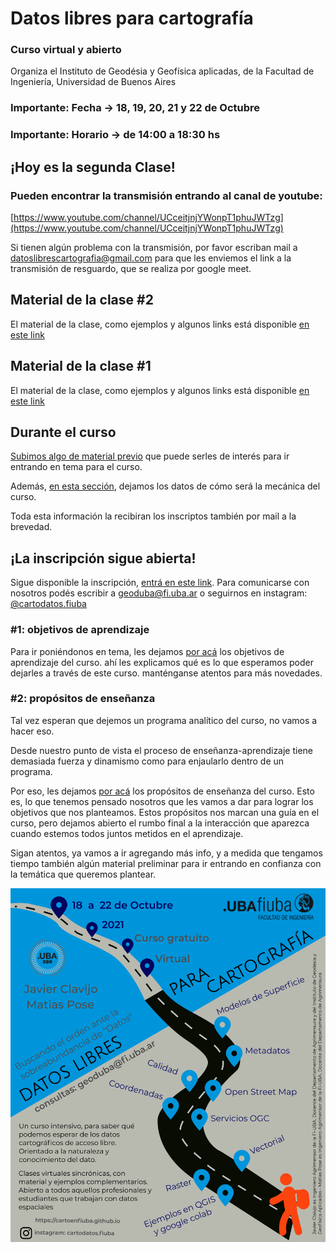 # Datos libres para cartografía

### Curso virtual y abierto

Organiza el Instituto de Geodésia y Geofísica aplicadas, de la Facultad de Ingeniería, Universidad de Buenos Aires

### Importante: Fecha -> 18, 19, 20, 21 y 22 de Octubre

### Importante: Horario -> de 14:00 a 18:30 hs

## ¡Hoy es la segunda Clase!

### Pueden encontrar la transmisión entrando al canal de youtube:

[https://www.youtube.com/channel/UCceitjnjYWonpT1phuJWTzg](https://www.youtube.com/channel/UCceitjnjYWonpT1phuJWTzg)

Si tienen algún problema con la transmisión, por favor escriban mail a
[datoslibrescartografia@gmail.com](mailto:datoslibrescartografia@gmail.com) para que les enviemos el link a la transmisión
de resguardo, que se realiza por google meet.

## Material de la clase #2

El material de la clase, como ejemplos y algunos links está disponible
[en este link](/clase2)

## Material de la clase #1

El material de la clase, como ejemplos y algunos links está disponible
[en este link](/clase1)

## Durante el curso

[Subimos algo de material previo](/preparacion) que puede serles de
interés para ir entrando en tema para el curso.

Además, [en esta sección](/streaming), dejamos los datos de cómo será la mecánica del curso.

Toda esta información la recibiran los inscriptos también por mail a la brevedad.

## ¡La inscripción sigue abierta!

Sigue disponible la inscripción, [entrá en este link](/inscripcion).
Para comunicarse con nosotros podés escribir a [geoduba@fi.uba.ar](mailto:geoduba@fi.uba.ar) o
seguirnos en instagram: [@cartodatos.fiuba](https://instagram.com/cartodatos.fiuba)

### #1: objetivos de aprendizaje

Para ir poniéndonos en tema, les dejamos [por acá](/objetivos) los objetivos
de aprendizaje del curso. ahí les explicamos qué es lo que esperamos poder dejarles
a través de este curso. manténganse atentos para más novedades.

### #2: propósitos de enseñanza

Tal vez esperan que dejemos un programa analítico del curso, no vamos a hacer eso.

Desde nuestro punto de vista el proceso de enseñanza-aprendizaje tiene demasiada fuerza y
dinamismo como para enjaularlo dentro de un programa.

Por eso, les dejamos [por acá](/propositos) los propósitos de enseñanza del curso. Esto
es, lo que tenemos pensado nosotros que les vamos a dar para lograr los objetivos que
nos planteamos. Estos propósitos nos marcan una guía en el curso, pero dejamos abierto el
rumbo final a la interacción que aparezca cuando estemos todos juntos metidos en el aprendizaje.

Sigan atentos, ya vamos a ir agregando más info, y a medida que tengamos tiempo también
algún material preliminar para ir entrando en confianza con la temática que queremos plantear.

![Flyer](/Flyer_curso.png)
